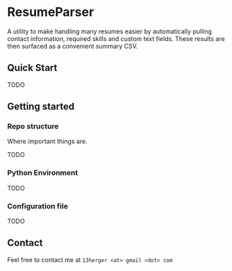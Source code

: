 # ResumeParser

A utility to make handling many resumes easier by automatically pulling contact information, required skills and custom text fields. These results are then surfaced as a convenient summary CSV.

## Quick Start

TODO

## Getting started

### Repo structure
Where important things are.

TODO

### Python Environment

TODO

### Configuration file

TODO

## Contact
Feel free to contact me at `13herger <at> gmail <dot> com`
